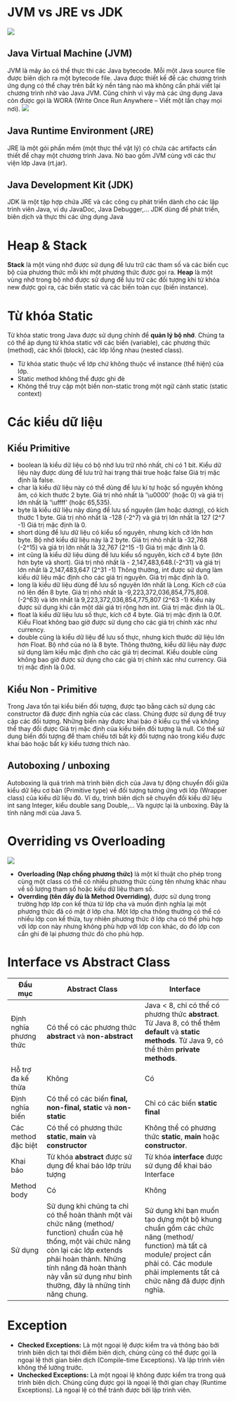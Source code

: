 # JVM vs JRE vs JDK
![](https://images.viblo.asia/9c99662e-aed9-468c-970e-6b7b447086ec.png)
## Java Virtual Machine (JVM)
JVM là máy ảo có thể thực thi các Java bytecode. Mỗi một Java source file được biên dịch ra một bytecode file. Java được thiết kế để các chương trình ứng dụng có thể chạy trên bất kỳ nền tảng nào mà không cần phải viết lại chương trình nhờ vào Java JVM. Cũng chính vì vậy mà các ứng dụng Java còn được gọi là WORA (Write Once Run Anywhere – Viết một lần chạy mọi nơi).
![](https://images.viblo.asia/784514dd-6dda-4785-b5b6-cec56ac7a81a.png)

## Java Runtime Environment (JRE)
JRE là một gói phần mềm (một thực thể vật lý) có chứa các artifacts cần thiết để chạy một chương trình Java. Nó bao gồm JVM cùng với các thư viện lớp Java (rt.jar).

## Java Development Kit (JDK)
JDK là một tập hợp chứa JRE và các công cụ phát triển dành cho các lập trình viên Java, ví dụ JavaDoc, Java Debugger,... JDK dùng để phát triển, biên dịch và thực thi các ứng dụng Java

# Heap & Stack
**Stack** là một vùng nhớ được sử dụng để lưu trữ các tham số và các biến cục bộ của phương thức mỗi khi một phương thức được gọi ra.
**Heap** là một vùng nhớ trong bộ nhớ được sử dụng để lưu trữ các đối tượng khi từ khóa new được gọi ra, các biến static và các biến toàn cục (biến instance).

# Từ khóa Static
Từ khóa static trong Java được sử dụng chính để **quản lý bộ nhớ**. Chúng ta có thể áp dụng từ khóa static với các biến (variable), các phương thức (method), các khối (block), các lớp lồng nhau (nested class).
* Từ khóa static thuộc về lớp chứ không thuộc về instance (thể hiện) của lớp.
* Static method không thể được ghi đè
* Không thể truy cập một biến non-static trong một ngữ cảnh static (static context)

# Các kiểu dữ liệu
## Kiểu Primitive
* boolean là kiểu dữ liệu có bộ nhớ lưu trữ nhỏ nhất, chỉ có 1 bit. Kiểu dữ liệu này được dùng để lưu trữ hai trạng thái true hoặc false Giá trị mặc định là false.
* char là kiểu dữ liệu này có thể dùng để lưu kí tự hoặc số nguyên không âm, có kích thước 2 byte. Giá trị nhỏ nhất là '\u0000' (hoặc 0) và giá trị lớn nhất là '\uffff' (hoặc 65,535).
* byte là kiểu dữ liệu này dùng để lưu số nguyên (âm hoặc dương), có kích thước 1 byte. Giá trị nhỏ nhất là -128 (-2^7) và giá trị lớn nhất là 127 (2^7 -1) Giá trị mặc định là 0.
* short dùng để lưu dữ liệu có kiểu số nguyên, nhưng kích cỡ lớn hơn byte. Bộ nhớ kiểu dữ liệu này là 2 byte. Giá trị nhỏ nhất là -32,768 (-2^15) và giá trị lớn nhất là 32,767 (2^15 -1) Giá trị mặc định là 0.
* int cũng là kiểu dữ liệu dùng để lưu kiểu số nguyên, kích cỡ 4 byte (lớn hơn byte và short). Giá trị nhỏ nhất là - 2,147,483,648.(-2^31) và giá trị lớn nhất là 2,147,483,647 (2^31 -1) Thông thường, int được sử dụng làm kiểu dữ liệu mặc định cho các giá trị nguyên. Giá trị mặc định là 0.
* long là kiểu dữ liệu dùng để lưu số nguyên lớn nhất là Long. Kích cỡ của nó lên đến 8 byte. Giá trị nhỏ nhất là -9,223,372,036,854,775,808.(-2^63) và lớn nhất là 9,223,372,036,854,775,807 (2^63 -1) Kiểu này được sử dụng khi cần một dải giá trị rộng hơn int. Giá trị mặc định là 0L.
* float là kiểu dữ liệu lưu số thực, kích cỡ 4 byte. Giá trị mặc định là 0.0f. Kiểu Float không bao giờ được sử dụng cho các giá trị chính xác như currency.
* double cũng là kiểu dữ liệu để lưu số thực, nhưng kích thước dữ liệu lớn hơn Float. Bộ nhớ của nó là 8 byte. Thông thường, kiểu dữ liệu này được sử dụng làm kiểu mặc định cho các giá trị decimal. Kiểu double cũng không bao giờ được sử dụng cho các giá trị chính xác như currency. Giá trị mặc định là 0.0d.

## Kiểu Non - Primitive
Trong Java tồn tại kiểu biến đối tượng, được tạo bằng cách sử dụng các constructor đã được định nghĩa của các class. Chúng được sử dụng để truy cập các đối tượng. Những biến này được khai báo ở kiểu cụ thể và không thể thay đổi được
Giá trị mặc định của kiểu biến đối tượng là null. Có thể sử dụng biến đối tượng để tham chiếu tới bất kỳ đối tượng nào trong kiểu được khai báo hoặc bất kỳ kiểu tương thích nào.

## Autoboxing / unboxing
Autoboxing là quá trình mà trình biên dịch của Java tự động chuyển đổi giữa kiểu dữ liệu cơ bản (Primitive type) về đối tượng tương ứng với lớp (Wrapper class) của kiểu dữ liệu đó. Ví dụ, trình biên dịch sẽ chuyển đổi kiểu dữ liệu int sang Integer, kiểu double sang Double,… Và ngược lại là unboxing. Đây là tính năng mới của Java 5.

# Overriding vs Overloading
![](https://images.viblo.asia/72a173b5-7f03-4a89-831b-3e5e88735a60.jpg)
* **Overloading (Nạp chồng phương thức)** là một kĩ thuật cho phép trong cùng một class có thể có nhiều phương thức cùng tên nhưng khác nhau về số lượng tham số hoặc kiểu dữ liệu tham số.
* **Overrding (tên đầy đủ là Method Overriding)**, được sử dụng trong trường hợp lớp con kế thừa từ lớp cha và muốn định nghĩa lại một phương thức đã có mặt ở lớp cha. Một lớp cha thông thường có thể có nhiều lớp con kế thừa, tuy nhiên phương thức ở lớp cha có thể phù hợp với lớp con này nhưng không phù hợp với lớp con khác, do đó lớp con cần ghi đè lại phương thức đó cho phù hợp.

# Interface vs Abstract Class
| Đầu mục | Abstract Class | Interface |
| -------- | -------- | -------- |
| Định nghĩa phương thức | Có thể có các phương thức **abstract** và **non-abstract**  | Java < 8, chỉ có thể có phương thức **abstract**. Từ Java 8, có thể thêm **default** và **static methods**. Từ Java 9, có thể thêm **private methods**.  |
| Hỗ trợ đa kế thừa | Không | Có |
| Định nghĩa biến | Có thể có các biến **final, non-final, static** và **non-static** | Chỉ có các biến **static final** |
| Các method đặc biệt | Có thể có phương thức **static**, **main** và **constructor** | Không thể có phương thức **static**, **main** hoặc **constructor**. |
| Khai báo | Từ khóa **abstract** được sử dụng để khai báo lớp trừu tượng | Từ khóa **interface** được sử dụng để khai báo Interface |
| Method body | Có | Không |
| Sử dụng | Sử dụng khi chúng ta chỉ có thể hoàn thành một vài chức năng (method/ function) chuẩn của hệ thống, một vài chức năng còn lại các lớp extends phải hoàn thành. Những tính năng đã hoàn thành này vẫn sử dụng như bình thường, đây là những tính năng chung. | Sử dụng khi bạn muốn tạo dựng một bộ khung chuẩn gồm các chức năng (method/ function) mà tất cả module/ project cần phải có. Các module phải implements tất cả chức năng đã được định nghĩa. |

# Exception
* **Checked Exceptions:** Là một ngoại lệ được kiểm tra và thông báo bởi trình biên dịch tại thời điểm biên dịch, chúng cũng có thể được gọi là ngoại lệ thời gian biên dịch (Compile-time Exceptions). Và lập trình viên không thể lường trước.
* **Unchecked Exceptions:** Là một ngoại lệ không được kiểm tra trong quá trình biên dịch. Chúng cũng được gọi là ngoại lệ thời gian chạy (Runtime Exceptions). Là ngoại lệ có thể tránh được bởi lập trình viên.